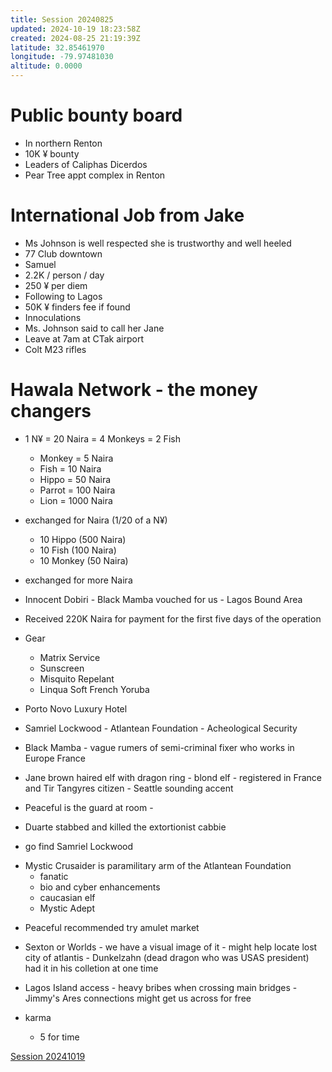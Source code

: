 ```yaml
---
title: Session 20240825
updated: 2024-10-19 18:23:58Z
created: 2024-08-25 21:19:39Z
latitude: 32.85461970
longitude: -79.97481030
altitude: 0.0000
---
```



# Public bounty board
* In northern Renton
* 10K ¥ bounty
* Leaders of Caliphas Dicerdos
* Pear Tree appt complex in Renton

# International Job from Jake
* Ms Johnson is well respected she is trustworthy and well heeled
* 77 Club downtown
* Samuel 
* 2.2K / person / day
* 250 ¥  per diem
* Following to Lagos
* 50K ¥ finders fee if found
* Innoculations
* Ms. Johnson said to call her Jane
* Leave at 7am at CTak airport
* Colt M23 rifles
# Hawala Network - the money changers
* 1 N¥ = 20 Naira = 4 Monkeys = 2 Fish
	* Monkey = 5 Naira
	* Fish = 10 Naira
	* Hippo = 50 Naira
	* Parrot = 100 Naira
	* Lion = 1000 Naira
* exchanged for Naira (1/20 of a N¥)
	* 10 Hippo (500 Naira)
	* 10 Fish (100 Naira)
	* 10 Monkey (50 Naira)
* exchanged for more Naira


* Innocent Dobiri - Black Mamba vouched for us - Lagos Bound Area
* Received 220K  Naira for payment for the first five days of the operation

* Gear
	* Matrix Service
	* Sunscreen
	* Misquito Repelant
	* Linqua Soft French Yoruba

* Porto Novo Luxury Hotel

* Samriel Lockwood - Atlantean Foundation - Acheological Security
* Black Mamba - vague rumers of semi-criminal fixer who works in Europe France
* Jane brown haired elf with dragon ring - blond elf - registered in France and Tir Tangyres citizen - Seattle sounding accent
* Peaceful is the guard at room - 

* Duarte stabbed and killed the extortionist cabbie

* go find Samriel Lockwood
 
- Mystic Crusaider is paramilitary arm of the Atlantean Foundation
	- fanatic
  	- bio and cyber enhancements
  	- caucasian elf
  	- Mystic Adept


* Peaceful recommended try amulet market 

* Sexton or Worlds - we have a visual image of it - might help locate lost city of atlantis - Dunkelzahn (dead dragon who was USAS president) had it in his colletion at one time

* Lagos Island access - heavy bribes when crossing main bridges - Jimmy's Ares connections might get us across for free

*  karma
	*  5 for time

[Session 20241019](Session%2020241019.md)